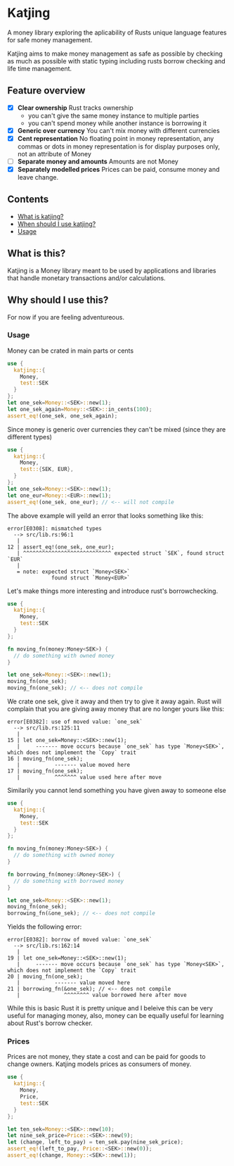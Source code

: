 # Katjing

A money library exploring the aplicability of Rusts unique language features
for safe money management.

Katjing aims to make money management as safe as possible by checking as much
as possible with static typing including rusts borrow checking and life time
management.

## Feature overview

*   [x] **Clear ownership** Rust tracks ownership
    * you can't give the same money instance to multiple parties
    * you can't spend money while another instance is borrowing it
*   [x] **Generic over currency** You can't mix money with different currencies
*   [x] **Cent representation** No floating point in money representation, any commas or dots in money representation is for  display purposes only, not an attribute of Money
*   [ ] **Separate money and amounts** Amounts are not Money 
*   [x] **Separately modelled prices** Prices can be paid, consume money and leave change.

## Contents

*   [What is katjing?](#what-is-this)
*   [When should I use katjing?](#when-should-i-use-this)
*   [Usage](#usage)

## What is this?

Katjing is a Money library meant to be used by applications and libraries that
handle monetary transactions and/or calculations.

## Why should I use this?

For now if you are feeling adventureous.

### Usage

Money can be crated in main parts or cents

```rust
use {
  katjing::{
    Money,
    test::SEK
  }
};
let one_sek=Money::<SEK>::new(1);
let one_sek_again=Money::<SEK>::in_cents(100);
assert_eq!(one_sek, one_sek_again);
```

Since money is generic over currencies they can't be mixed (since they are different types)
```rust compile_fail
use {
  katjing::{
    Money,
    test::{SEK, EUR},
  }
};
let one_sek=Money::<SEK>::new(1);
let one_eur=Money::<EUR>::new(1);
assert_eq!(one_sek, one_eur); // <-- will not compile
```
The above example will yeild an error that looks something like this:
```output
error[E0308]: mismatched types
  --> src/lib.rs:96:1
   |
12 | assert_eq!(one_sek, one_eur);
   | ^^^^^^^^^^^^^^^^^^^^^^^^^^^^ expected struct `SEK`, found struct `EUR`
   |
   = note: expected struct `Money<SEK>`
              found struct `Money<EUR>`
```
Let's make things more interesting and introduce rust's borrowchecking.

```rust compile_fail
use {
  katjing::{
    Money,
    test::SEK
  }
};

fn moving_fn(money:Money<SEK>) {
  // do something with owned money
}

let one_sek=Money::<SEK>::new(1);
moving_fn(one_sek);
moving_fn(one_sek); // <-- does not compile
```

We crate one sek, give it away and then try to give it away again. Rust will
complain that you are giving away money that are no longer yours like this:

```output
error[E0382]: use of moved value: `one_sek`
  --> src/lib.rs:125:11
   |
15 | let one_sek=Money::<SEK>::new(1);
   |     ------- move occurs because `one_sek` has type `Money<SEK>`, which does not implement the `Copy` trait
16 | moving_fn(one_sek);
   |           ------- value moved here
17 | moving_fn(one_sek);
   |           ^^^^^^^ value used here after move
```

Similarily you cannot lend something you have given away to someone else
```rust compile_fail
use {
  katjing::{
    Money,
    test::SEK
  }
};

fn moving_fn(money:Money<SEK>) {
  // do something with owned money
}

fn borrowing_fn(money:&Money<SEK>) {
  // do something with borrowed money  
}

let one_sek=Money::<SEK>::new(1);
moving_fn(one_sek);
borrowing_fn(&one_sek); // <-- does not compile
```

Yields the following error:
``` output
error[E0382]: borrow of moved value: `one_sek`
  --> src/lib.rs:162:14
   |
19 | let one_sek=Money::<SEK>::new(1);
   |     ------- move occurs because `one_sek` has type `Money<SEK>`, which does not implement the `Copy` trait
20 | moving_fn(one_sek);
   |           ------- value moved here
21 | borrowing_fn(&one_sek); // <-- does not compile
   |              ^^^^^^^^ value borrowed here after move
```
While this is basic Rust it is pretty unique and I beleive this can be very useful for managing money,
also, money can be equally useful for learning about Rust's borrow checker.

### Prices

Prices are not money, they state a cost and can be paid for goods to change owners. Katjing models
prices as consumers of money.

```rust
use {
  katjing::{
    Money,
    Price,
    test::SEK
  }
};

let ten_sek=Money::<SEK>::new(10);
let nine_sek_price=Price::<SEK>::new(9);
let (change, left_to_pay) = ten_sek.pay(nine_sek_price);
assert_eq!(left_to_pay, Price::<SEK>::new(0));
assert_eq!(change, Money::<SEK>::new(1));
```
